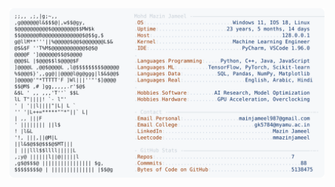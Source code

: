 <picture>
  <source srcset="https://raw.githubusercontent.com/mmazinjameel/mmazinjameel/main/dark_mode.svg?v=1745071719" media="(prefers-color-scheme: dark)">
  <img src="https://raw.githubusercontent.com/mmazinjameel/mmazinjameel/main/light_mode.svg?v=1745071719">
</picture>
